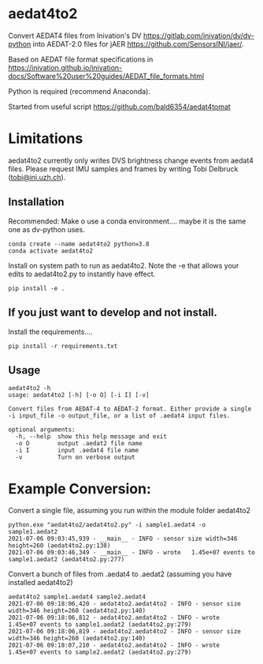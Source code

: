 # aedat4to2
Convert AEDAT4 files from Inivation's DV https://gitlab.com/inivation/dv/dv-python into AEDAT-2.0 files for jAER https://github.com/SensorsINI/jaer/. 

Based on AEDAT file format specifications in https://inivation.github.io/inivation-docs/Software%20user%20guides/AEDAT_file_formats.html

Python is required (recommend Anaconda).

Started from useful script https://github.com/bald6354/aedat4tomat

# Limitations
aedat4to2 currently only writes DVS brightness change events from aedat4 files. Please request IMU samples and frames by writing
Tobi Delbruck (tobi@ini.uzh.ch).


## Installation
Recommended: Make o use a conda environment.... maybe it is the same one as dv-python uses.
````shell
conda create --name aedat4to2 python=3.8
conda activate aedat4to2
````


Install on system path to run as aedat4to2. Note the -e that allows your edits to aedat4to2.py to instantly have effect.
````shell
pip install -e .
````

## If you just want to develop and not install.

Install the requirements....
````shell
pip install -r requirements.txt
````

## Usage
````console
aedat4to2 -h
usage: aedat4to2 [-h] [-o O] [-i I] [-v]

Convert files from AEDAT-4 to AEDAT-2 format. Either provide a single -i input_file -o output_file, or a list of .aedat4 input files.

optional arguments:
  -h, --help  show this help message and exit
  -o O        output .aedat2 file name
  -i I        input .aedat4 file name
  -v          Turn on verbose output

````

# Example Conversion:
Convert a single file, assuming you run within the module folder aedat4to2
```console
python.exe "aedat4to2/aedat4to2.py" -i sample1.aedat4 -o sample1.aedat2
2021-07-06 09:03:45,939 - __main__ - INFO - sensor size width=346 height=260 (aedat4to2.py:138)
2021-07-06 09:03:46,349 - __main__ - INFO - wrote   1.45e+07 events to sample1.aedat2 (aedat4to2.py:277)
```

Convert a bunch of files from .aedat4 to .aedat2 (assuming you have installed aedat4to2)

````console
aedat4to2 sample1.aedat4 sample2.aedat4
2021-07-06 09:18:06,420 - aedat4to2.aedat4to2 - INFO - sensor size width=346 height=260 (aedat4to2.py:140)
2021-07-06 09:18:06,812 - aedat4to2.aedat4to2 - INFO - wrote   1.45e+07 events to sample1.aedat2 (aedat4to2.py:279)
2021-07-06 09:18:06,819 - aedat4to2.aedat4to2 - INFO - sensor size width=346 height=260 (aedat4to2.py:140)
2021-07-06 09:18:07,210 - aedat4to2.aedat4to2 - INFO - wrote   1.45e+07 events to sample2.aedat2 (aedat4to2.py:279)

````

